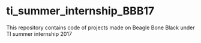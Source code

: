 # ti_summer_internship_BBB17
This repository contains code of projects made on Beagle Bone Black under TI summer internship 2017
